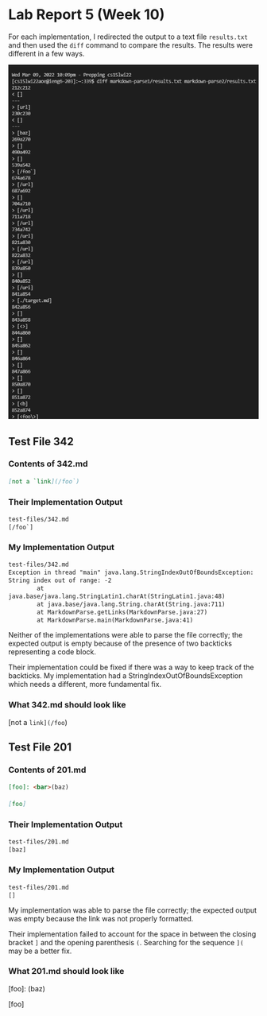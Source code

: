 # Lab Report 5 (Week 10)

For each implementation, I redirected the output to a text file `results.txt` and then used the `diff` command to compare the results. The results were different in a few ways.

![Differences](images/differences.png)

## Test File 342

### Contents of 342.md

```md
[not a `link](/foo`)
```

### Their Implementation Output

```text
test-files/342.md
[/foo`]
```

### My Implementation Output

```text
test-files/342.md
Exception in thread "main" java.lang.StringIndexOutOfBoundsException: String index out of range: -2
        at java.base/java.lang.StringLatin1.charAt(StringLatin1.java:48)
        at java.base/java.lang.String.charAt(String.java:711)
        at MarkdownParse.getLinks(MarkdownParse.java:27)
        at MarkdownParse.main(MarkdownParse.java:41)
```

Neither of the implementations were able to parse the file correctly; the expected output is empty because of the presence of two backticks representing a code block.

Their implementation could be fixed if there was a way to keep track of the backticks. My implementation had a StringIndexOutOfBoundsException which needs a different, more fundamental fix.

### What 342.md should look like

[not a `link](/foo`)

## Test File 201

### Contents of 201.md

```md
[foo]: <bar>(baz)

[foo]
```

### Their Implementation Output

```text
test-files/201.md
[baz]
```

### My Implementation Output

```text
test-files/201.md
[]
```

My implementation was able to parse the file correctly; the expected output was empty because the link was not properly formatted.

Their implementation failed to account for the space in between the closing bracket `]` and the opening parenthesis `(`. Searching for the sequence `](` may be a better fix.

### What 201.md should look like

[foo]: <bar>(baz)

[foo]

